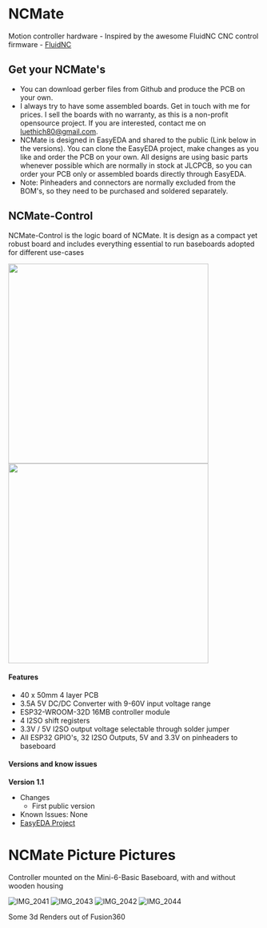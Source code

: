 # NCMate
Motion controller hardware - Inspired by the awesome FluidNC CNC control firmware - [FluidNC](https://github.com/bdring/FluidNC)


## Get your NCMate's
- You can download gerber files from Github and produce the PCB on your own.
- I always try to have some assembled boards. Get in touch with me for prices. I sell the boards with no warranty, as this is a non-profit opensource project. If you are interested, contact me on luethich80@gmail.com.
- NCMate is designed in EasyEDA and shared to the public (Link below in the versions). You can clone the EasyEDA project, make changes as you like and order the PCB on your own. All designs are using basic parts whenever possible which are normally in stock at JLCPCB, so you can order your PCB only or assembled boards directly through EasyEDA.
- Note: Pinheaders and connectors are normally excluded from the BOM's, so they need to be purchased and soldered separately.

## NCMate-Control
NCMate-Control is the logic board of NCMate. It is design as a compact yet robust board and includes everything essential to run  baseboards adopted for different use-cases

<p float="left">
  <img src="https://user-images.githubusercontent.com/10495848/224637335-af7e8a46-daec-4151-9601-31aafb47d865.PNG" height="400" />
  <img src="https://user-images.githubusercontent.com/10495848/224637544-39097ebf-6ba4-49cd-99df-e1485fb33221.PNG" height="400" /> 
</p>

#### Features
- 40 x 50mm 4 layer PCB
- 3.5A 5V DC/DC Converter with 9-60V input voltage range
- ESP32-WROOM-32D 16MB controller module
- 4 I2SO shift registers
- 3.3V / 5V I2SO output voltage selectable through solder jumper
- All ESP32 GPIO's, 32 I2SO Outputs, 5V and 3.3V on pinheaders to baseboard

#### Versions and know issues
**Version 1.1**
- Changes
  - First public version
- Known Issues: None
- [EasyEDA Project](https://oshwlab.com/luethich80/FlowNC-MK1_copy_copy)

# NCMate Picture Pictures
Controller mounted on the Mini-6-Basic Baseboard, with and without wooden housing

![IMG_2041](https://github.com/snakescb/NCMate/assets/10495848/3b365da5-6d17-4a77-8681-0929224e6f37)
![IMG_2043](https://github.com/snakescb/NCMate/assets/10495848/63959542-0ee6-450d-bfa2-86aa6a60653e)
![IMG_2042](https://github.com/snakescb/NCMate/assets/10495848/94a6f78b-53db-4fd8-b76e-ed6feda97dc9)
![IMG_2044](https://github.com/snakescb/NCMate/assets/10495848/a263196d-1207-4504-95c3-19437af4c424)

Some 3d Renders out of Fusion360

  
    
   




